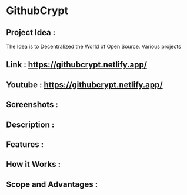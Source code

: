 # GithubCrypt

## Project Idea :

The Idea is to Decentralized the World of Open Source. Various projects  

## Link : https://githubcrypt.netlify.app/
## Youtube : https://githubcrypt.netlify.app/


## Screenshots :

## Description :

## Features :

## How it Works :

## Scope and Advantages :
